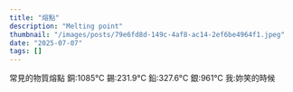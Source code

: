 ```yaml
---
title: "熔點"
description: "Melting point"
thumbnail: "/images/posts/79e6fd8d-149c-4af8-ac14-2ef6be4964f1.jpeg"
date: "2025-07-07"
tags: []
---
```


常見的物質熔點
銅:1085°C
錫:231.9°C
鉛:327.6°C
銀:961°C
我:妳笑的時候

